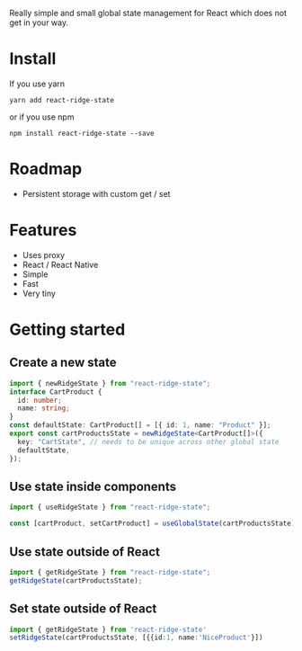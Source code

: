 Really simple and small global state management for React which does not get in your way.

# Install

If you use yarn

```
yarn add react-ridge-state
```

or if you use npm

```
npm install react-ridge-state --save
```

# Roadmap

- Persistent storage with custom get / set

# Features

- Uses proxy
- React / React Native
- Simple
- Fast
- Very tiny

# Getting started

## Create a new state

```typescript
import { newRidgeState } from "react-ridge-state";
interface CartProduct {
  id: number;
  name: string;
}
const defaultState: CartProduct[] = [{ id: 1, name: "Product" }];
export const cartProductsState = newRidgeState<CartProduct[]>({
  key: "CartState", // needs to be unique across other global state
  defaultState,
});
```

## Use state inside components

```typescript
import { useRidgeState } from "react-ridge-state";

const [cartProduct, setCartProduct] = useGlobalState(cartProductsState);
```

## Use state outside of React

```typescript
import { getRidgeState } from "react-ridge-state";
getRidgeState(cartProductsState);
```

## Set state outside of React

```typescript
import { getRidgeState } from 'react-ridge-state'
setRidgeState(cartProductsState, [{{id:1, name:'NiceProduct'}])

```
